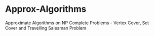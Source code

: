 # Approx-Algorithms
Approximate Algorithms on NP Complete Problems - Vertex Cover, Set Cover and Travelling Salesman Problem
